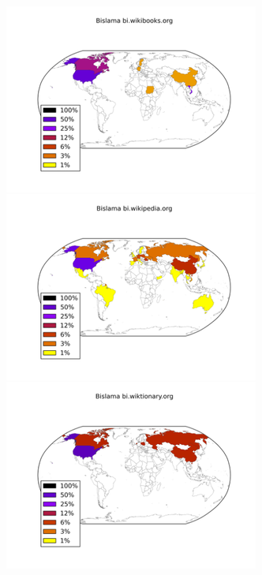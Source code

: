 ![](/images/Bislama-bi.wikibooks.org.png)
![](/images/Bislama-bi.wikipedia.org.png)
![](/images/Bislama-bi.wiktionary.org.png)
